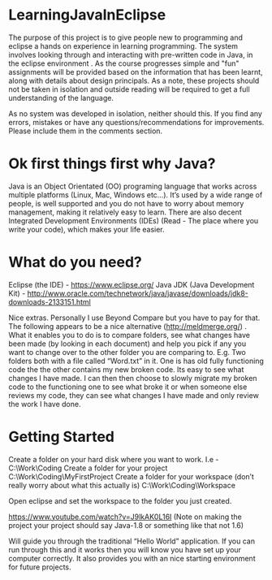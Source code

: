 # LearningJavaInEclipse
The purpose of this project is to give people new to programming and eclipse a hands on experience in learning programming. The system involves looking through and interacting with pre-written code in Java, in the eclipse environment . As the course progresses simple and "fun" assignments will be provided based on the information that has been learnt, along with details about design principals. As a note, these projects should not be taken in isolation and outside reading will be required to get a full understanding of the language.

As no system was developed in isolation, neither should this. If you find any errors, mistakes or have any questions/recommendations for improvements. Please include them in the comments section.

# Ok first things first why Java?
Java is an Object Orientated (OO) programing language that works across multiple platforms (Linux, Mac, Windows etc…). It’s used by a wide range of people, is well supported and you do not have to worry about memory management, making it relatively easy to learn. There are also decent Integrated Development Environments (IDEs) (Read - The place where you write your code), which makes your life easier.

# What do you need?	
Eclipse (the IDE) - https://www.eclipse.org/
Java JDK (Java Development Kit) -  http://www.oracle.com/technetwork/java/javase/downloads/jdk8-downloads-2133151.html

Nice extras. 
Personally I use Beyond Compare but you have to pay for that. The following appears to be a nice alternative (http://meldmerge.org/) . What it enables you to do is to compare folders, see what changes have been made (by looking in each document) and help you pick if any you want to change over to the other folder you are comparing to. E.g. Two folders both with a file called “Word.txt” in it. One is has old fully functioning code the the other contains my new broken code. Its easy to see what changes I have made. I can then then choose to slowly migrate my broken code to the functioning one to see what broke it or when someone else reviews my code, they can see what changes I have made and only review the work I have done.

# Getting Started 
Create a folder on your hard disk where you want to work.
I.e - C:\Work\Coding
Create a folder for your project
C:\Work\Coding\MyFirstProject
Create a folder for your workspace (don’t really worry about what this actually is)
C:\Work\Coding\Workspace

Open eclipse and set the workspace to the folder you just created.

https://www.youtube.com/watch?v=J9lkAK0L16I (Note on making the project your project should say Java-1.8 or something like that not 1.6)

Will guide you through the traditional “Hello World” application. If you can run through this and it works then you will know you have set up your computer correctly. It also provides you with an nice starting environment for future projects.

